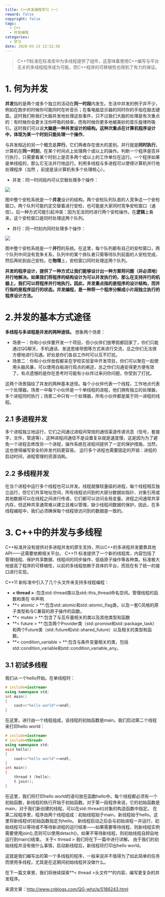 ```yaml
---
title: C++并发编程学习（一）
reward: false
copyright: false
tags:
  - C++
  - 并发编程
categories:
  - 学习
date: 2020-03-23 22:52:50
---
```


> C++11标准在标准库中为多线程提供了组件，这意味着使用C++编写与平台无关的多线程程序成为可能，而C++程序的可移植性也得到了有力的保证。

# 1. 何为并发

**并发**指的是两个或多个独立的活动在**同一时段**内发生。生活中并发的例子并不少，例如在跑步的时候你可能同时在听音乐；在看电脑显示器的同时你的手指在敲击键盘。这时我们称我们大脑并发地处理这些事件，只不过我们大脑的处理是有次重点的：有时候你会更关注你呼吸的频率，而有时候你更多地被美妙的音乐旋律所吸引。这时我们可以说**大脑是一种并发设计的结构。这种次重点在计算机程序设计中，体现为某一个时刻只能处理一个操作**。

与并发相近的另一个概念是**并行**。它们两者存在很大的差别。并行就是**同时执行**，计算机在**同一时刻**，在某个时间点上处理两个或以上的操作。判断一个程序是否并行执行，只需要看某个时刻上是否多两个或以上的工作单位在运行。一个程序如果是单线程的，那么它无法并行地运行。利用多线程与多进程可以使得计算机并行地处理程序（当然 ，前提是该计算机有多个处理核心）。

- 并发：同一时间段内可以交替处理多个操作：

<img src="https://gitee.com/wycisme/imageBed/raw/master/img/20200323233645.png"/>

图中整个安检系统是一个**并发**设计的结构。两个安检队列队首的人竞争这一个安检窗口，两个队列可能约定交替着进行安检，也可能是大家同时竞争安检窗口（通信）。后一种方式可能引起冲突：因为无法同时进行两个安检操作。在**逻辑**上看来，这个安检窗口是同时处理这两个队列。

- 并行：同一时刻内同时处理多个操作：

<img src="https://gitee.com/wycisme/imageBed/raw/master/img/20200323233743.png"/>

图中整个安检系统是一个**并行**的系统。在这里，每个队列都有自己的安检窗口，两个队列中间没有竞争关系，队列中的某个排队者只需等待队列前面的人安检完成，然后再轮到自己安检。在**物理**上，安检窗口同时处理这两个队列。

**并发的程序设计，提供了一种方式让我们能够设计出一种方案将问题（非必须地）并行地解决。如果我们将程序的结构设计为可以并发执行的，那么在支持并行的机器上，我们可以将程序并行地执行。因此，并发重点指的是程序的设计结构，而并行指的是程序运行的状态。并发编程，是一种将一个程序分解成小片段独立执行的程序设计方法。**

# 2.并发的基本方式途径

**多线程与多进程是并发的两种途径。**
想象两个场景：

- 场景一：你和小伙伴要开发一个项目，但小伙伴们放寒假都回家了，你们只能通过QQ聊天、手机通话、发送思维导图等方式来进行交流，总之你们无法很方便地进行沟通。好处是你们各自工作时可以互不打扰。
- 场景二：你和小伙伴放假都呆在学校实验室中开发项目，你们可以聚在一起使用头脑风暴，可以使用白板进行观点的阐述，总之你们沟通变得更方便有效了。有点遗憾的是你在思考时可能有小伙伴过来问你问题，你受到了打扰。

这两个场景描绘了并发的两种基本途径。每个小伙伴代表一个线程，工作地点代表一个处理器。场景一中每个小伙伴是一个单线程的进程，他们拥有独立的处理器，多个进程同时执行；场景二中只有一个处理器，所有小伙伴都是属于同一进程的线程。



## 2.1 多进程并发

多个进程独立地运行，它们之间通过进程间常规的通信渠道传递讯息（信号，套接字，文件，管道等），这种进程间通信不是设置复杂就是速度慢，这是因为为了避免一个进程去修改另一个进程，操作系统在进程间提供了一定的保护措施，当然，这也使得编写安全的并发代码更容易。
运行多个进程也需要固定的开销：进程的启动时间，进程管理的资源消耗。



## 2.2 多线程并发

在当个进程中运行多个线程也可以并发。线程就像轻量级的进程，每个线程相互独立运行，但它们共享地址空间，所有线程访问到的大部分数据如指针、对象引用或其他数据可以在线程之间进行传递，它们都可以访问全局变量。进程之间通常共享内存，但这种共享通常难以建立且难以管理，缺少线程间数据的保护。因此，在多线程编程中，我们必须确保每个线程锁访问到的数据是一致的。

# 3. C++中的并发与多线程

C++标准并没有提供对多进程并发的原生支持，所以C++的多进程并发要靠其他API——这需要依赖相关平台。
C++11 标准提供了一个新的线程库，内容包括了管理线程、保护共享数据、线程间的同步操作、低级原子操作等各种类。标准极大地提高了程序的可移植性，以前的多线程依赖于具体的平台，而现在有了统一的接口进行实现。

C++11 新标准中引入了几个头文件来支持多线程编程：

- **< thread >** :包含std::thread类以及std::this_thread命名空间。管理线程的函数和类在 中声明.
- **< atomic > **:包含std::atomic和std::atomic_flag类，以及一套C风格的原子类型和与C兼容的原子操作的函数。
- **< mutex > **:包含了与互斥量相关的类以及其他类型和函数
- **< future > **:包含两个Provider类（std::promise和std::package_task）和两个Future类（std::future和std::shared_future）以及相关的类型和函数。
- **< condition_variable > **:包含与条件变量相关的类，包括std::condition_variable和std::condition_variable_any。



## 3.1 初试多线程

我们从一个hello开始。在单线程时：

```cpp
# include<iostream>
using namespace std;
int main()
{
    cout<<"hello world"<<endl;
}
```

在这里，进行由一个线程组成，该线程的初始函数是main。我们启动第二个线程来打印hello world：

```cpp
# include<iostream>
# include<thread>
using namespace std;
void hello()
{
    cout<<"hello world"<<endl;
}
int main()
{
    thread t (hello);
    t.join();
}
```

在这里，我们将打印hello world的语句放在函数hello中。每个线程都必须有一个初始函数，新线程的执行开始于初始函数。对于第一段程序来说，它的初始函数是main，对于我们新创建的线程，可以在std::thread()对象的构造函数中指定。
在第二段程序里，程序由两个线程组成：初始线程始于main，新线程始于hello。这里将新线程t的初始函数指定为hello。
新线程启动之后会与初始进程一并运行，初始线程可以等待或不等待新进程的运行结束——如果需要等待线程，则新线程实例需要使用join(),否则可以使用detach()。如果不等待新线程，则初始线程自顾自地运行到main()结束。
关于< thread > 我们将在下一篇中进行详解。
由于我们的初始线程并没有做什么事情，启动新线程后，新线程将打印出hello world。

这就是我们编写出的第一个多线程的程序，一般来说并不值得为了如此简单的任务而使用多线程，尤其是在这期间初始线程并没做什么。

在下一篇文章里，我们将继续探索**< thread >头文件**的内容，编写更复杂的并发程序。

来源文章：http://www.cnblogs.com/QG-whz/p/5186243.html